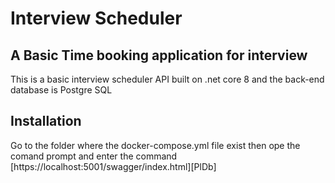 # Interview Scheduler
## A Basic Time booking application for interview


This is a basic interview scheduler API built on .net core 8 and the back-end database is Postgre SQL

## Installation

Go to the folder where the docker-compose.yml file exist then ope the comand prompt and enter the command
[https://localhost:5001/swagger/index.html][PlDb]

